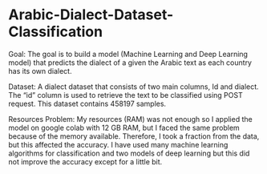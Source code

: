 # Arabic-Dialect-Dataset-Classification

Goal:
        The goal is to build a model (Machine Learning and Deep Learning model) that predicts the dialect of a given the Arabic text as each country has its own dialect.

Dataset:
        A dialect dataset that consists of two main columns, Id and dialect. The “id” column is used to retrieve the text to be classified using POST request. This dataset                 contains 458197 samples.

Resources Problem:
        My resources (RAM) was not enough so I applied the model on google colab with 12 GB RAM, but I faced the same problem because of the memory available.
        Therefore, I took a fraction from the data, but this affected the accuracy.
        I have used many machine learning algorithms for classification and two models of deep learning but this did not improve the accuracy except for a little bit.
        
